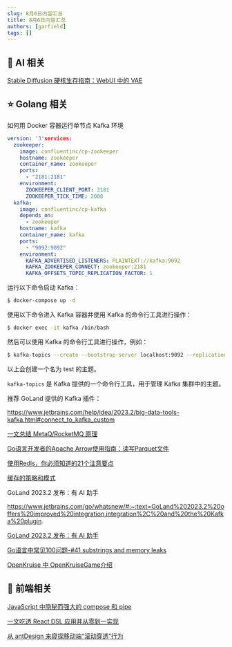 ```yaml
---
slug: 8月6日内容汇总
title: 8月6日内容汇总
authors: [garfield]
tags: []
---
```


## 🌟 AI 相关

[Stable Diffusion 硬核生存指南：WebUI 中的 VAE](https://mp.weixin.qq.com/s/7HJfEvxVhatqchs5Tr09UA)

## ⭐️ Golang 相关

如何用 Docker 容器运行单节点 Kafka 环境

```yml
version: '3'services:
  zookeeper:
    image: confluentinc/cp-zookeeper
    hostname: zookeeper
    container_name: zookeeper
    ports:
      - "2181:2181"
    environment:
      ZOOKEEPER_CLIENT_PORT: 2181
      ZOOKEEPER_TICK_TIME: 2000
  kafka:
    image: confluentinc/cp-kafka
    depends_on:
      - zookeeper
    hostname: kafka
    container_name: kafka
    ports:
      - "9092:9092"
    environment:
      KAFKA_ADVERTISED_LISTENERS: PLAINTEXT://kafka:9092
      KAFKA_ZOOKEEPER_CONNECT: zookeeper:2181
      KAFKA_OFFSETS_TOPIC_REPLICATION_FACTOR: 1
```

运行以下命令启动 Kafka：

```bash
$ docker-compose up -d
```

使用以下命令进入 Kafka 容器并使用 Kafka 的命令行工具进行操作：

```bash
$ docker exec -it kafka /bin/bash
```

然后可以使用 Kafka 的命令行工具进行操作，例如：

```bash
$ kafka-topics --create --bootstrap-server localhost:9092 --replication-factor 1 --partitions 1 --topic test
```

以上会创建一个名为 test 的主题。

`kafka-topics` 是 Kafka 提供的一个命令行工具，用于管理 Kafka 集群中的主题。

推荐 GoLand 提供的 Kafka 插件：

https://www.jetbrains.com/help/idea/2023.2/big-data-tools-kafka.html#connect_to_kafka_custom

[一文总结 MetaQ/RocketMQ 原理](https://mp.weixin.qq.com/s/EEkjBrVYQFwBiGQObrM_TQ)

[Go语言开发者的Apache Arrow使用指南：读写Parquet文件](https://mp.weixin.qq.com/s/PcNpQJcKuWpZgYrKmVvRLQ)

[使用Redis，你必须知道的21个注意要点](https://mp.weixin.qq.com/s/-DmnSIpO67ZlBtrsiZC6Ew)

[缓存的策略和模式](https://mp.weixin.qq.com/s/E4mQDfbkAO1lmNUZN_5CKg)

GoLand 2023.2 发布：有 AI 助手

https://www.jetbrains.com/go/whatsnew/#:~:text=GoLand%202023.2%20offers%20improved%20integration,integration%2C%20and%20the%20Kafka%20plugin.

[GoLand 2023.2 发布：有 AI 助手](https://mp.weixin.qq.com/s/cidtQEAfuFWuYveKFbFvKQ)

[Go语言中常见100问题-#41 substrings and memory leaks](https://mp.weixin.qq.com/s/Wdh2O4cnez95x0RBpMiDvQ)

[OpenKruise 中 OpenKruiseGame介绍](https://mp.weixin.qq.com/s/gQyny2PUwEacEWzdDznmew)

## 📒 前端相关

[JavaScript 中隐秘而强大的 compose 和 pipe](https://mp.weixin.qq.com/s/IO7qtDifVtDyKfXiUcxriw)

[一文吃透 React DSL 应用并从零到一实现](https://juejin.cn/post/7261604498924765221)

[从 antDesign 来窥探移动端“滚动穿透”行为](https://juejin.cn/post/7261493331188449341)
